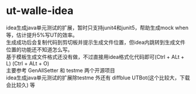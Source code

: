 # ut-walle-idea 
idea生成java单元测试的扩展，暂时只支持junit4和junit5，帮助生成mock when等，估计提升5%写UT的效率。  
生成成功后会复制代码到剪切板并提示生成文件位置，但idea内跳转到生成文件位置的功能还不知道怎么写。  
基于模板生成文件格式还没有做，不过直接用idea格式化代码即可(Ctrl + ALt + L) (Ctrl + ALt + O)  
主要参考 GenAllSetter 和 testme 两个开源项目  
idea生成java单元测试的扩展除testme 外还有 diffblue UTBot(这个比较大，下载会比较久) 等
